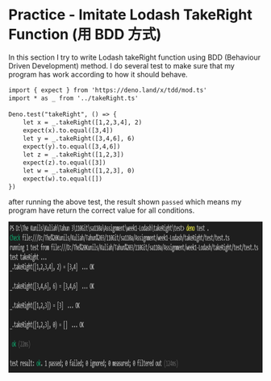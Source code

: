 # Practice - Imitate Lodash TakeRight Function (用 BDD 方式)

In this section I try to write Lodash takeRight function using BDD (Behaviour Driven Development) method. I do several test to make sure that my program has work according to how it should behave.

```
import { expect } from 'https://deno.land/x/tdd/mod.ts'
import * as _ from '../takeRight.ts'

Deno.test("takeRight", () => {
    let x = _.takeRight([1,2,3,4], 2)
    expect(x).to.equal([3,4])
    let y = _.takeRight([3,4,6], 6)
    expect(y).to.equal([3,4,6])
    let z = _.takeRight([1,2,3])
    expect(z).to.equal([3])
    let w = _.takeRight([1,2,3], 0)
    expect(w).to.equal([])
})
```

after running the above test, the result shown `passed` which means my program have return the correct value for all conditions.

<img src="result.PNG" alt="result" title="result" height="300"><br>